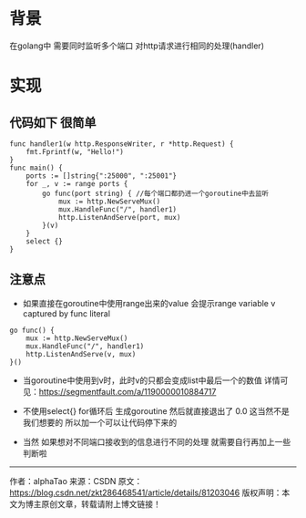 # 背景
在golang中 需要同时监听多个端口 对http请求进行相同的处理(handler)

# 实现

## 代码如下 很简单
```
func handler1(w http.ResponseWriter, r *http.Request) {
    fmt.Fprintf(w, "Hello!")
}
func main() {
    ports := []string{":25000", ":25001"}
    for _, v := range ports {
        go func(port string) { //每个端口都扔进一个goroutine中去监听
            mux := http.NewServeMux()
            mux.HandleFunc("/", handler1)
            http.ListenAndServe(port, mux)
        }(v)
    }
    select {}
}
```
## 注意点

 *  如果直接在goroutine中使用range出来的value 会提示range variable v captured by func literal
```
go func() { 
    mux := http.NewServeMux()
    mux.HandleFunc("/", handler1)
    http.ListenAndServe(v, mux)
}()
```

* 当goroutine中使用到v时，此时v的只都会变成list中最后一个的数值
详情可见：https://segmentfault.com/a/1190000010884717

* 不使用select{}
for循环后 生成goroutine 然后就直接退出了 0.0 这当然不是我们想要的
所以加一个可以让代码停下来的

* 当然 如果想对不同端口接收到的信息进行不同的处理 就需要自行再加上一些判断啦
--------------------- 
作者：alphaTao 
来源：CSDN 
原文：https://blog.csdn.net/zkt286468541/article/details/81203046 
版权声明：本文为博主原创文章，转载请附上博文链接！